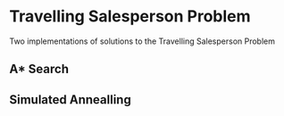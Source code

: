 # Travelling Salesperson Problem
Two implementations of solutions to the Travelling Salesperson Problem

## A* Search

## Simulated Annealling
